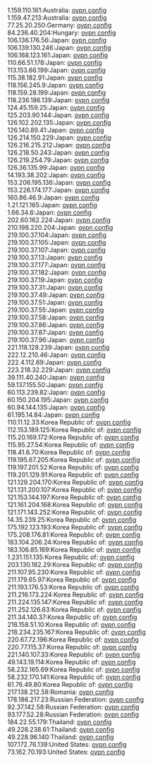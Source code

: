 1.159.110.161:Australia: [ovpn config](vpn/1_159_110_161.ovpn)  
1.159.47.213:Australia: [ovpn config](vpn/1_159_47_213.ovpn)  
77.25.20.250:Germany: [ovpn config](vpn/77_25_20_250.ovpn)  
84.236.40.204:Hungary: [ovpn config](vpn/84_236_40_204.ovpn)  
106.136.176.56:Japan: [ovpn config](vpn/106_136_176_56.ovpn)  
106.139.130.246:Japan: [ovpn config](vpn/106_139_130_246.ovpn)  
106.168.123.161:Japan: [ovpn config](vpn/106_168_123_161.ovpn)  
110.66.51.178:Japan: [ovpn config](vpn/110_66_51_178.ovpn)  
113.153.66.199:Japan: [ovpn config](vpn/113_153_66_199.ovpn)  
115.38.182.91:Japan: [ovpn config](vpn/115_38_182_91.ovpn)  
118.156.245.9:Japan: [ovpn config](vpn/118_156_245_9.ovpn)  
118.159.28.199:Japan: [ovpn config](vpn/118_159_28_199.ovpn)  
118.236.186.139:Japan: [ovpn config](vpn/118_236_186_139.ovpn)  
124.45.159.25:Japan: [ovpn config](vpn/124_45_159_25.ovpn)  
125.203.90.144:Japan: [ovpn config](vpn/125_203_90_144.ovpn)  
126.102.202.135:Japan: [ovpn config](vpn/126_102_202_135.ovpn)  
126.140.89.41:Japan: [ovpn config](vpn/126_140_89_41.ovpn)  
126.214.150.229:Japan: [ovpn config](vpn/126_214_150_229.ovpn)  
126.216.215.212:Japan: [ovpn config](vpn/126_216_215_212.ovpn)  
126.218.50.243:Japan: [ovpn config](vpn/126_218_50_243.ovpn)  
126.219.254.79:Japan: [ovpn config](vpn/126_219_254_79.ovpn)  
126.36.135.99:Japan: [ovpn config](vpn/126_36_135_99.ovpn)  
14.193.38.202:Japan: [ovpn config](vpn/14_193_38_202.ovpn)  
153.206.195.136:Japan: [ovpn config](vpn/153_206_195_136.ovpn)  
153.226.174.177:Japan: [ovpn config](vpn/153_226_174_177.ovpn)  
160.86.46.9:Japan: [ovpn config](vpn/160_86_46_9.ovpn)  
1.21.121.165:Japan: [ovpn config](vpn/1_21_121_165.ovpn)  
1.66.34.6:Japan: [ovpn config](vpn/1_66_34_6.ovpn)  
202.60.162.224:Japan: [ovpn config](vpn/202_60_162_224.ovpn)  
210.198.220.204:Japan: [ovpn config](vpn/210_198_220_204.ovpn)  
219.100.37.104:Japan: [ovpn config](vpn/219_100_37_104.ovpn)  
219.100.37.105:Japan: [ovpn config](vpn/219_100_37_105.ovpn)  
219.100.37.107:Japan: [ovpn config](vpn/219_100_37_107.ovpn)  
219.100.37.13:Japan: [ovpn config](vpn/219_100_37_13.ovpn)  
219.100.37.177:Japan: [ovpn config](vpn/219_100_37_177.ovpn)  
219.100.37.182:Japan: [ovpn config](vpn/219_100_37_182.ovpn)  
219.100.37.19:Japan: [ovpn config](vpn/219_100_37_19.ovpn)  
219.100.37.31:Japan: [ovpn config](vpn/219_100_37_31.ovpn)  
219.100.37.49:Japan: [ovpn config](vpn/219_100_37_49.ovpn)  
219.100.37.51:Japan: [ovpn config](vpn/219_100_37_51.ovpn)  
219.100.37.55:Japan: [ovpn config](vpn/219_100_37_55.ovpn)  
219.100.37.58:Japan: [ovpn config](vpn/219_100_37_58.ovpn)  
219.100.37.86:Japan: [ovpn config](vpn/219_100_37_86.ovpn)  
219.100.37.87:Japan: [ovpn config](vpn/219_100_37_87.ovpn)  
219.100.37.96:Japan: [ovpn config](vpn/219_100_37_96.ovpn)  
221.118.128.239:Japan: [ovpn config](vpn/221_118_128_239.ovpn)  
222.12.210.46:Japan: [ovpn config](vpn/222_12_210_46.ovpn)  
222.4.112.69:Japan: [ovpn config](vpn/222_4_112_69.ovpn)  
223.218.32.229:Japan: [ovpn config](vpn/223_218_32_229.ovpn)  
39.111.40.240:Japan: [ovpn config](vpn/39_111_40_240.ovpn)  
59.137.155.50:Japan: [ovpn config](vpn/59_137_155_50.ovpn)  
60.113.239.82:Japan: [ovpn config](vpn/60_113_239_82.ovpn)  
60.150.204.195:Japan: [ovpn config](vpn/60_150_204_195.ovpn)  
60.94.144.135:Japan: [ovpn config](vpn/60_94_144_135.ovpn)  
61.195.14.84:Japan: [ovpn config](vpn/61_195_14_84.ovpn)  
110.11.12.33:Korea Republic of: [ovpn config](vpn/110_11_12_33.ovpn)  
112.153.189.125:Korea Republic of: [ovpn config](vpn/112_153_189_125.ovpn)  
115.20.169.172:Korea Republic of: [ovpn config](vpn/115_20_169_172.ovpn)  
115.95.27.54:Korea Republic of: [ovpn config](vpn/115_95_27_54.ovpn)  
118.41.6.70:Korea Republic of: [ovpn config](vpn/118_41_6_70.ovpn)  
119.195.67.205:Korea Republic of: [ovpn config](vpn/119_195_67_205.ovpn)  
119.197.201.52:Korea Republic of: [ovpn config](vpn/119_197_201_52.ovpn)  
119.201.129.91:Korea Republic of: [ovpn config](vpn/119_201_129_91.ovpn)  
121.129.204.170:Korea Republic of: [ovpn config](vpn/121_129_204_170.ovpn)  
121.131.200.107:Korea Republic of: [ovpn config](vpn/121_131_200_107.ovpn)  
121.153.144.197:Korea Republic of: [ovpn config](vpn/121_153_144_197.ovpn)  
121.161.204.168:Korea Republic of: [ovpn config](vpn/121_161_204_168.ovpn)  
121.171.143.252:Korea Republic of: [ovpn config](vpn/121_171_143_252.ovpn)  
14.35.239.25:Korea Republic of: [ovpn config](vpn/14_35_239_25.ovpn)  
175.192.123.193:Korea Republic of: [ovpn config](vpn/175_192_123_193.ovpn)  
175.208.176.81:Korea Republic of: [ovpn config](vpn/175_208_176_81.ovpn)  
183.104.206.24:Korea Republic of: [ovpn config](vpn/183_104_206_24.ovpn)  
183.106.85.169:Korea Republic of: [ovpn config](vpn/183_106_85_169.ovpn)  
1.231.151.135:Korea Republic of: [ovpn config](vpn/1_231_151_135.ovpn)  
203.130.182.29:Korea Republic of: [ovpn config](vpn/203_130_182_29.ovpn)  
211.107.95.230:Korea Republic of: [ovpn config](vpn/211_107_95_230.ovpn)  
211.179.65.97:Korea Republic of: [ovpn config](vpn/211_179_65_97.ovpn)  
211.193.176.53:Korea Republic of: [ovpn config](vpn/211_193_176_53.ovpn)  
211.216.173.224:Korea Republic of: [ovpn config](vpn/211_216_173_224.ovpn)  
211.224.135.147:Korea Republic of: [ovpn config](vpn/211_224_135_147.ovpn)  
211.252.126.63:Korea Republic of: [ovpn config](vpn/211_252_126_63.ovpn)  
211.34.140.37:Korea Republic of: [ovpn config](vpn/211_34_140_37.ovpn)  
218.158.51.10:Korea Republic of: [ovpn config](vpn/218_158_51_10.ovpn)  
218.234.235.167:Korea Republic of: [ovpn config](vpn/218_234_235_167.ovpn)  
220.67.72.196:Korea Republic of: [ovpn config](vpn/220_67_72_196.ovpn)  
220.77.115.37:Korea Republic of: [ovpn config](vpn/220_77_115_37.ovpn)  
221.140.107.33:Korea Republic of: [ovpn config](vpn/221_140_107_33.ovpn)  
49.143.19.114:Korea Republic of: [ovpn config](vpn/49_143_19_114.ovpn)  
58.232.165.69:Korea Republic of: [ovpn config](vpn/58_232_165_69.ovpn)  
58.232.170.141:Korea Republic of: [ovpn config](vpn/58_232_170_141.ovpn)  
61.76.49.80:Korea Republic of: [ovpn config](vpn/61_76_49_80.ovpn)  
217.138.212.58:Romania: [ovpn config](vpn/217_138_212_58.ovpn)  
178.186.217.23:Russian Federation: [ovpn config](vpn/178_186_217_23.ovpn)  
92.37.142.58:Russian Federation: [ovpn config](vpn/92_37_142_58.ovpn)  
93.177.52.28:Russian Federation: [ovpn config](vpn/93_177_52_28.ovpn)  
184.22.55.179:Thailand: [ovpn config](vpn/184_22_55_179.ovpn)  
49.228.238.61:Thailand: [ovpn config](vpn/49_228_238_61.ovpn)  
49.228.96.140:Thailand: [ovpn config](vpn/49_228_96_140.ovpn)  
107.172.76.139:United States: [ovpn config](vpn/107_172_76_139.ovpn)  
73.162.70.193:United States: [ovpn config](vpn/73_162_70_193.ovpn)  
